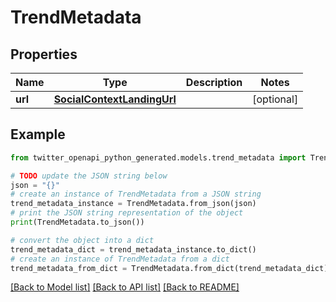 # TrendMetadata


## Properties

Name | Type | Description | Notes
------------ | ------------- | ------------- | -------------
**url** | [**SocialContextLandingUrl**](SocialContextLandingUrl.md) |  | [optional] 

## Example

```python
from twitter_openapi_python_generated.models.trend_metadata import TrendMetadata

# TODO update the JSON string below
json = "{}"
# create an instance of TrendMetadata from a JSON string
trend_metadata_instance = TrendMetadata.from_json(json)
# print the JSON string representation of the object
print(TrendMetadata.to_json())

# convert the object into a dict
trend_metadata_dict = trend_metadata_instance.to_dict()
# create an instance of TrendMetadata from a dict
trend_metadata_from_dict = TrendMetadata.from_dict(trend_metadata_dict)
```
[[Back to Model list]](../README.md#documentation-for-models) [[Back to API list]](../README.md#documentation-for-api-endpoints) [[Back to README]](../README.md)


